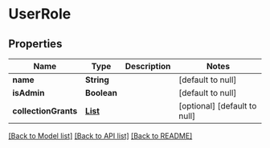 # UserRole
## Properties

Name | Type | Description | Notes
------------ | ------------- | ------------- | -------------
**name** | **String** |  | [default to null]
**isAdmin** | **Boolean** |  | [default to null]
**collectionGrants** | [**List**](CollectionGrant.md) |  | [optional] [default to null]

[[Back to Model list]](../README.md#documentation-for-models) [[Back to API list]](../README.md#documentation-for-api-endpoints) [[Back to README]](../README.md)


